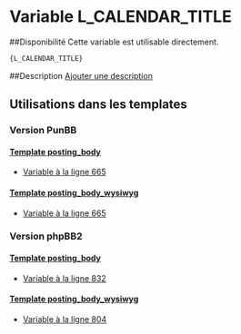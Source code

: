 # Variable L_CALENDAR_TITLE

##Disponibilité
Cette variable est utilisable directement.

```html
{L_CALENDAR_TITLE}
```

##Description
[Ajouter une description](https://fa-tvars.appspot.com/var/L_CALENDAR_TITLE)

## Utilisations dans les templates

### Version PunBB

#### [Template posting_body](punbb/posting_body.md#readme)
* [Variable &agrave; la ligne 665](../punbb/posting_body.tpl#L665)

#### [Template posting_body_wysiwyg](punbb/posting_body_wysiwyg.md#readme)
* [Variable &agrave; la ligne 665](../punbb/posting_body_wysiwyg.tpl#L665)

### Version phpBB2

#### [Template posting_body](subsilver/posting_body.md#readme)
* [Variable &agrave; la ligne 832](../subsilver/posting_body.tpl#L832)

#### [Template posting_body_wysiwyg](subsilver/posting_body_wysiwyg.md#readme)
* [Variable &agrave; la ligne 804](../subsilver/posting_body_wysiwyg.tpl#L804)